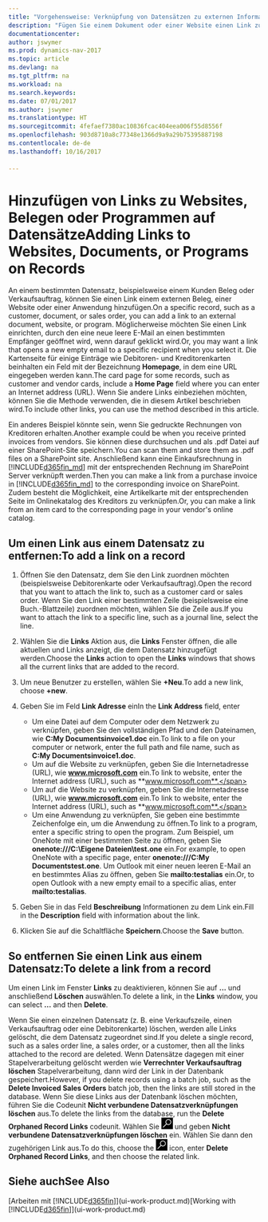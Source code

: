 ```yaml
---
title: "Vorgehensweise: Verknüpfung von Datensätzen zu externen Informationen oder Programmen"
description: "Fügen Sie einem Dokument oder einer Website einen Link zu einem bestimmten Datensatz hinzu, beispielsweise zu einer Kundenkarte oder einem Dokument."
documentationcenter: 
author: jswymer
ms.prod: dynamics-nav-2017
ms.topic: article
ms.devlang: na
ms.tgt_pltfrm: na
ms.workload: na
ms.search.keywords: 
ms.date: 07/01/2017
ms.author: jswymer
ms.translationtype: HT
ms.sourcegitcommit: 4fefaef7380ac10836fcac404eea006f55d8556f
ms.openlocfilehash: 903d8710a8c77348e1366d9a9a29b75395887198
ms.contentlocale: de-de
ms.lasthandoff: 10/16/2017

---
```

# <a name="adding-links-to-websites-documents-or-programs-on-records"></a><span data-ttu-id="52dfe-103">Hinzufügen von Links zu Websites, Belegen oder Programmen auf Datensätze</span><span class="sxs-lookup"><span data-stu-id="52dfe-103">Adding Links to Websites, Documents, or Programs on Records</span></span>
<span data-ttu-id="52dfe-104">An einem bestimmten Datensatz, beispielsweise einem Kunden Beleg oder Verkaufsauftrag, können Sie einen Link einem externen Beleg, einer Website oder einer Anwendung hinzufügen.</span><span class="sxs-lookup"><span data-stu-id="52dfe-104">On a specific record, such as a customer, document, or sales order, you can add a link to an external document, website, or program.</span></span> <span data-ttu-id="52dfe-105">Möglicherweise möchten Sie einen Link einrichten, durch den eine neue leere E-Mail an einen bestimmten Empfänger geöffnet wird, wenn darauf geklickt wird.</span><span class="sxs-lookup"><span data-stu-id="52dfe-105">Or, you may want a link that opens a new empty email to a specific recipient when you select it.</span></span> <span data-ttu-id="52dfe-106">Die Kartenseite für einige Einträge wie Debitoren- und Kreditorenkarten beinhalten ein Feld mit der Bezeichnung  **Homepage**, in dem eine URL eingegeben werden kann.</span><span class="sxs-lookup"><span data-stu-id="52dfe-106">The card page for some records, such as customer and vendor cards, include a **Home Page** field where you can enter an Internet address (URL).</span></span> <span data-ttu-id="52dfe-107">Wenn Sie andere Links einbeziehen möchten, können Sie die Methode verwenden, die in diesem Artikel beschrieben wird.</span><span class="sxs-lookup"><span data-stu-id="52dfe-107">To include other links, you can use the method described in this article.</span></span>

<span data-ttu-id="52dfe-108">Ein anderes Beispiel könnte sein, wenn Sie gedruckte Rechnungen von Kreditoren erhalten.</span><span class="sxs-lookup"><span data-stu-id="52dfe-108">Another example could be when you receive printed invoices from vendors.</span></span> <span data-ttu-id="52dfe-109">Sie können diese durchsuchen und als .pdf Datei auf einer SharePoint-Site speichern.</span><span class="sxs-lookup"><span data-stu-id="52dfe-109">You can scan them and store them as .pdf files on a SharePoint site.</span></span> <span data-ttu-id="52dfe-110">Anschließend kann eine Einkaufsrechnung in  [!INCLUDE[d365fin_md](includes/d365fin_md.md)] mit der entsprechenden Rechnung im SharePoint Server verknüpft werden.</span><span class="sxs-lookup"><span data-stu-id="52dfe-110">Then you can make a link from a purchase invoice in [!INCLUDE[d365fin_md](includes/d365fin_md.md)] to the corresponding invoice on  SharePoint.</span></span> <span data-ttu-id="52dfe-111">Zudem besteht die Möglichkeit, eine Artikelkarte mit der entsprechenden Seite im Onlinekatalog des Kreditors zu verknüpfen.</span><span class="sxs-lookup"><span data-stu-id="52dfe-111">Or, you can make a link from an item card to the corresponding page in your vendor's online catalog.</span></span>
  
## <a name="to-add-a-link-on-a-record"></a><span data-ttu-id="52dfe-112">Um einen Link aus einem Datensatz zu entfernen:</span><span class="sxs-lookup"><span data-stu-id="52dfe-112">To add a link on a record</span></span>   
  
1.  <span data-ttu-id="52dfe-113">Öffnen Sie den Datensatz, dem Sie den Link zuordnen möchten (beispielsweise Debitorenkarte oder Verkaufsauftrag).</span><span class="sxs-lookup"><span data-stu-id="52dfe-113">Open the record that you want to attach the link to, such as a customer card or sales order.</span></span> <span data-ttu-id="52dfe-114">Wenn Sie den Link einer bestimmten Zeile (beispielsweise eine Buch.-Blattzeile) zuordnen möchten, wählen Sie die Zeile aus.</span><span class="sxs-lookup"><span data-stu-id="52dfe-114">If you want to attach the link to a specific line, such as a journal line, select the line.</span></span>  
  
2.  <span data-ttu-id="52dfe-115">Wählen Sie die **Links** Aktion aus, die **Links** Fenster öffnen, die alle aktuellen und Links anzeigt, die dem Datensatz hinzugefügt werden.</span><span class="sxs-lookup"><span data-stu-id="52dfe-115">Choose the **Links** action to open the **Links** windows that shows all the current links that are added to the record.</span></span>

3. <span data-ttu-id="52dfe-116">Um neue Benutzer zu erstellen, wählen Sie **+Neu**.</span><span class="sxs-lookup"><span data-stu-id="52dfe-116">To add a new link, choose **+new**.</span></span> 
  
4.  <span data-ttu-id="52dfe-117">Geben Sie im Feld **Link Adresse** ein</span><span class="sxs-lookup"><span data-stu-id="52dfe-117">In the **Link Address** field, enter</span></span>

    -   <span data-ttu-id="52dfe-118">Um eine Datei auf dem Computer oder dem Netzwerk zu verknüpfen, geben Sie den vollständigen Pfad und den Dateinamen, wie **C:My Documentsinvoice1.doc** ein.</span><span class="sxs-lookup"><span data-stu-id="52dfe-118">To link to a file on your computer or network, enter the full path and file name, such as  **C:My Documentsinvoice1.doc**.</span></span>
    -   <span data-ttu-id="52dfe-119">Um auf die Website zu verknüpfen, geben Sie die Internetadresse (URL), wie **www.microsoft.com** ein.</span><span class="sxs-lookup"><span data-stu-id="52dfe-119">To link to website, enter the Internet address (URL), such as **www.microsoft.com**.</span></span> 
    -   <span data-ttu-id="52dfe-120">Um auf die Website zu verknüpfen, geben Sie die Internetadresse (URL), wie **www.microsoft.com** ein.</span><span class="sxs-lookup"><span data-stu-id="52dfe-120">To link to website, enter the Internet address (URL), such as **www.microsoft.com**.</span></span> 
    -   <span data-ttu-id="52dfe-121">Um eine Anwendung zu verknüpfen, Sie geben eine bestimmte Zeichenfolge ein, um die Anwendung zu öffnen.</span><span class="sxs-lookup"><span data-stu-id="52dfe-121">To link to a program, enter a specific string to open the program.</span></span> <span data-ttu-id="52dfe-122">Zum Beispiel, um OneNote mit einer bestimmten Seite zu öffnen, geben Sie **onenote:///C:\Eigene Dateien\test.one** ein.</span><span class="sxs-lookup"><span data-stu-id="52dfe-122">For example, to open OneNote with a specific page, enter **onenote:///C:My Documentstest.one**.</span></span> <span data-ttu-id="52dfe-123">Um Outlook mit einer neuen leeren E-Mail an en bestimmtes Alias zu öffnen, geben Sie **mailto:testalias** ein.</span><span class="sxs-lookup"><span data-stu-id="52dfe-123">Or, to open Outlook with a new empty email to a specific alias, enter **mailto:testalias**.</span></span>  
  
5.  <span data-ttu-id="52dfe-124">Geben Sie in das Feld **Beschreibung** Informationen zu dem Link ein.</span><span class="sxs-lookup"><span data-stu-id="52dfe-124">Fill in the **Description** field with information about the link.</span></span>  
  
6.  <span data-ttu-id="52dfe-125">Klicken Sie auf die Schaltfläche **Speichern**.</span><span class="sxs-lookup"><span data-stu-id="52dfe-125">Choose the **Save** button.</span></span>  
  
## <a name="to-delete-a-link-from-a-record"></a><span data-ttu-id="52dfe-126">So entfernen Sie einen Link aus einem Datensatz:</span><span class="sxs-lookup"><span data-stu-id="52dfe-126">To delete a link from a record</span></span>  
  
<span data-ttu-id="52dfe-127">Um einen Link im Fenster **Links** zu deaktivieren, können Sie auf **…** und anschließend **Löschen** auswählen.</span><span class="sxs-lookup"><span data-stu-id="52dfe-127">To delete a link, in the **Links** window, you can select **...** and then **Delete**.</span></span>

<span data-ttu-id="52dfe-128">Wenn Sie einen einzelnen Datensatz (z. B. eine Verkaufszeile, einen Verkaufsauftrag oder eine Debitorenkarte) löschen, werden alle Links gelöscht, die dem Datensatz zugeordnet sind.</span><span class="sxs-lookup"><span data-stu-id="52dfe-128">If you delete a single record, such as a sales order line, a sales order, or a customer, then all the links attached to the record are deleted.</span></span> <span data-ttu-id="52dfe-129">Wenn Datensätze dagegen mit einer Stapelverarbeitung gelöscht werden wie **Verrechnter Verkaufsauftrag löschen** Stapelverarbeitung, dann wird der Link in der Datenbank gespeichert.</span><span class="sxs-lookup"><span data-stu-id="52dfe-129">However, if you delete records using a batch job, such as the **Delete Invoiced Sales Orders** batch job, then the links are still stored in the database.</span></span> <span data-ttu-id="52dfe-130">Wenn Sie diese Links aus der Datenbank löschen möchten, führen Sie die Codeunit **Nicht verbundene Datensatzverknüpfungen löschen** aus.</span><span class="sxs-lookup"><span data-stu-id="52dfe-130">To delete the links from the database, run the **Delete Orphaned Record Links** codeunit.</span></span> <span data-ttu-id="52dfe-131">Wählen Sie ![Nach Seite oder Bericht suchen](media/ui-search/search_small.png "Symbol nach Seite oder Bericht suchen") und geben **Nicht verbundene Datensatzverknüpfungen löschen** ein. Wählen Sie dann den zugehörigen Link aus.</span><span class="sxs-lookup"><span data-stu-id="52dfe-131">To do this, choose the ![Search for Page or Report](media/ui-search/search_small.png "Search for Page or Report icon") icon, enter **Delete Orphaned Record Links**, and then choose the related link.</span></span>   
  
<!-- ### To run delete orphaned record links  
  
1.  Choose the ![Search for Page or Report](media/ui-search/search_small.png "Search for Page or Report icon") icon, enter **Data Deletion**, and then choose the related link.  
  
2.  On the **Data Deletion** page, choose **Tasks**, and then choose **Delete Orphaned Record Links**.  -->
  
## <a name="see-also"></a><span data-ttu-id="52dfe-132">Siehe auch</span><span class="sxs-lookup"><span data-stu-id="52dfe-132">See Also</span></span>  
<span data-ttu-id="52dfe-133">[Arbeiten mit [!INCLUDE[d365fin](includes/d365fin_md.md)]](ui-work-product.md)</span><span class="sxs-lookup"><span data-stu-id="52dfe-133">[Working with [!INCLUDE[d365fin](includes/d365fin_md.md)]](ui-work-product.md)</span></span>  

